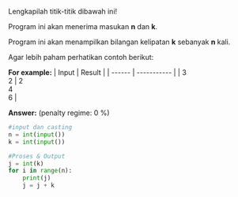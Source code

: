 Lengkapilah titik-titik dibawah ini!

Program ini akan menerima masukan **n** dan **k**. 

Program ini akan menampilkan bilangan kelipatan **k** sebanyak **n** kali.

Agar lebih paham perhatikan contoh berikut:

**For example:**
| Input  |   Result    |
| ------ | ----------- |
| 3<br>2 | 2<br>4<br>6 |

**Answer:** (penalty regime: 0 %)

```python
#input dan casting 
n = int(input())
k = int(input())

#Proses & Output
j = int(k)
for i in range(n):
    print(j)
    j = j + k
```
